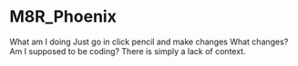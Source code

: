 # M8R_Phoenix
What am I doing
Just go in click pencil and make changes
What changes?
Am I supposed to be coding?
There is simply a lack of context.
